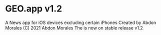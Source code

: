 # GEO.app v1.2
A News app for iOS devices excluding certain iPhones
Created by Abdon Morales
(C) 2021 Abdon Morales
The is now on stable release v1.2
